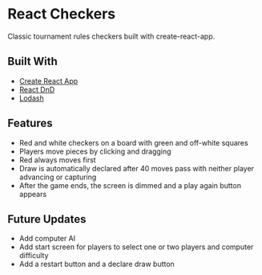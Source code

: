 # React Checkers

Classic tournament rules checkers built with create-react-app.

## Built With

* [Create React App](https://github.com/facebookincubator/create-react-app)
* [React DnD](http://react-dnd.github.io/react-dnd/)
* [Lodash](https://lodash.com//)


## Features
* Red and white checkers on a board with green and off-white squares
* Players move pieces by clicking and dragging
* Red always moves first
* Draw is automatically declared after 40 moves pass with neither player advancing or capturing
* After the game ends, the screen is dimmed and a play again button appears

## Future Updates
* Add computer AI
* Add start screen for players to select one or two players and computer difficulty
* Add a restart button and a declare draw button
